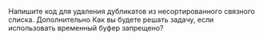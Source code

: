 Напишите код для удаления дубликатов из несортированного связного  списка.
Дополнительно
Как вы будете решать задачу, если использовать временный буфер запрещено?